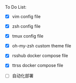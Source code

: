 To Do List:

- [x] vim config file

- [x] zsh config file

- [x] tmux config file

- [x] oh-my-zsh custom theme file

- [x] rsshub docker compose file 

- [x] ttrss docker compose file

- [ ] 自动化部署
